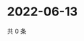 # 2022-06-13

共 0 条

<!-- BEGIN WEIBO -->
<!-- 最后更新时间 Mon Jun 13 2022 22:15:37 GMT+0800 (China Standard Time) -->

<!-- END WEIBO -->
